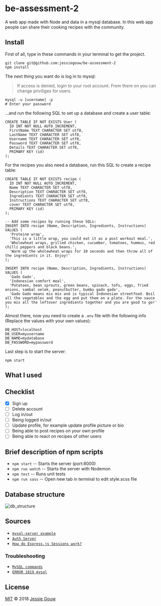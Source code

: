 # be-assessment-2
A web app made with Node and data in a mysql database.
In this web app people can share their cooking recipes with the community.

## Install
First of all, type in these commands in your terminal to get the project.
```shell
git clone git@github.com:jessiegouw/be-assessment-2
npm install
```

The next thing you want do is log in to mysql:
>If access is denied, login to your root account. From there on you can change priviliges for users.

```shell
mysql -u [username] -p
# Enter your password
```

…and run the following SQL to set up a database and create a user table:
```shell
CREATE TABLE IF NOT EXISTS User (
  ID INT NOT NULL AUTO_INCREMENT,
  FirstName TEXT CHARACTER SET utf8,
  LastName TEXT CHARACTER SET utf8,
  Username TEXT CHARACTER SET utf8,
  Password TEXT CHARACTER SET utf8,
  Details TEXT CHARACTER SET utf8,
  PRIMARY KEY (id)
);
```

For the recipes you also need a database, run this SQL to create a recipe table:
```shell
CREATE TABLE IF NOT EXISTS recipe (
  ID INT NOT NULL AUTO_INCREMENT,
  Name TEXT CHARACTER SET utf8,
  Description TEXT CHARACTER SET utf8,
  Ingredients TEXT CHARACTER SET utf8,
  Instructions TEXT CHARACTER SET utf8,
  cover TEXT CHARACTER SET utf8,
  PRIMARY KEY (id)
);

-- Add some recipes by running these SQLs:
INSERT INTO recipe (Name, Description, Ingredients, Instructions) VALUES (
  'Proteine wrap',
  'This is a little wrap, you could eat it as a post workout meal.',
  'Wholewheat wraps, grilled chicken, cucumber, tomatoes, hummus, red chilli peppers and black beans.',
  'Warm up the wholewheat wraps for 10 seconds and then throw all of the ingredients in it. Enjoy!'
);

INSERT INTO recipe (Name, Description, Ingredients, Instructions) VALUES (
  'Gado Gado',
  'Indonesian comfort meal',
  'Potatoes, bean sprouts, green beans, spinach, tofu, eggs, fried onions, sambal oelek, peanutbutter, bumbu gado gado',
  'Gado Gado means mix mix and is typical Indonesian streetfood. Boil all the vegetables and the egg and put them on a plate. For the sauce you mix all the leftover ingredients together and you are good to go!'
);
```

Almost there, now you need to create a `.env` file with the following info (Replace the values with your own values):

```env
DB_HOST=localhost
DB_USER=myusername
DB_NAME=mydatabase
DB_PASSWORD=mypassword
```

Last step is to start the server:
```shell
npm start
```
## What I used
<!-- * [`Express`]()
* [`s`]()
* [`s`]()
* [`s`]()
* [`s`]() -->

## Checklist
- [x] Sign up
- [ ] Delete account
- [ ] Log in/out
- [ ] Being logged in/out
- [ ] Update profile, for example update profile picture or bio
- [ ] Being able to post recipes on your own profile
- [ ] Being able to react on recipes of other users

## Brief description of npm scripts
* `npm start` -- Starts the server (port:8000)
* `npm run watch` -- Starts the server with Nodemon
* `npm test` -- Runs unit tests
* `npm run sass` -- Open new tab in terminal to edit style.scss file

## Database structure
![db_structure](https://github.com/jessiegouw/be-assessment-2/blob/master/dbstructure.png)

## Sources
* [`mysql-server example`](https://github.com/cmda-be/course-17-18/tree/master/examples/mysql-server)
* [`Auth Server`](https://github.com/cmda-be/course-17-18/tree/master/examples/auth-server)
* [`How do Express.js Sessions work?`](https://nodewebapps.com/2017/06/18/how-do-nodejs-sessions-work/)

### Troubleshooting
* [`MySQL commands`](https://gist.github.com/hofmannsven/9164408)
* [`ERROR 1819 mysql`](https://www.youtube.com/watch?v=XGHZRC94-_M&feature=youtu.be)

## License
[MIT](https://github.com/jessiegouw/package/blob/master/LICENSE) © 2018 [Jessie Gouw](https://github.com/jessiegouw)
